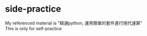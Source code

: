 # side-practice

My referenced material is "精通python, 運用簡單的套件進行現代運算" <br>
This is only for self-practice
